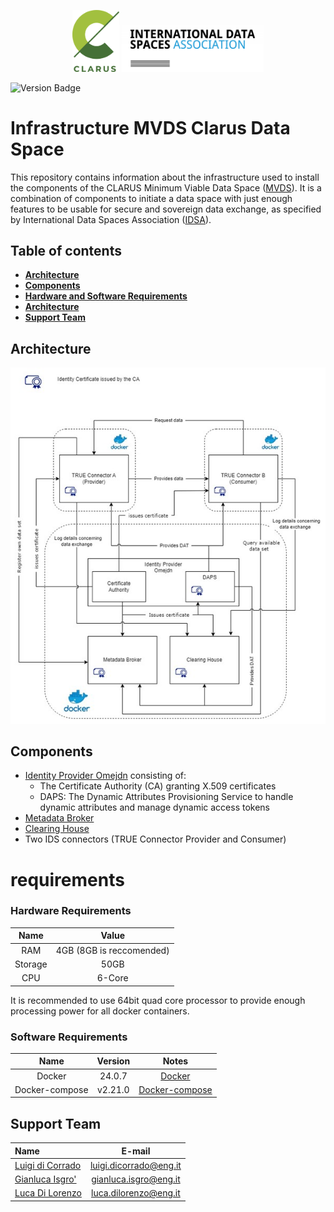 <p align="center">
<img src="images/clarus-logo.png" width="15%"/> <img src="images/idsa-logo.png" width="45%"/> 
</p>

![Version Badge](https://img.shields.io/badge/Release-In%20Progress-green)

<!--the list of used link is at the bottom of the file-->

# Infrastructure MVDS Clarus Data Space
This repository contains information about the infrastructure used to install the components of the CLARUS Minimum Viable Data Space ([MVDS][mvds-link]). It is a combination of components to initiate a data space with just enough features to be usable for secure and sovereign data exchange, as specified by International Data Spaces Association ([IDSA][idsa]).

## Table of contents
* [**Architecture**](#architecture)
* [**Components**](#components)
* [**Hardware and Software Requirements**](#requirements)
* [**Architecture**](#architecture)
* [**Support Team**](#support-team)
<!--* [**License**](#license)-->
<!--* [**Endpoints**](#endpoints)-->

## Architecture

![Architecture](images/clarus-architecture.jpg)

## Components
* [Identity Provider Omejdn][omejdn] consisting of:
    * The Certificate Authority (CA) granting X.509 certificates 
    * DAPS: The Dynamic Attributes Provisioning Service to handle dynamic attributes and manage dynamic access tokens
* [Metadata Broker][metadatabroker]
* [Clearing House][clearinghouse]
* Two IDS connectors (TRUE Connector Provider and Consumer)

# requirements
### Hardware Requirements

|  Name   |           Value           |
| :-----: | :-----------------------: |
|   RAM   | 4GB (8GB is reccomended)  |
| Storage |           50GB            |
|   CPU   |          6-Core           |

It is recommended to use 64bit quad core processor to provide enough processing power for all docker containers. 

### Software Requirements

|      Name      |      Version     |             Notes        |
| :------------: | :--------------: | :----------------------: |
|     Docker     |     24.0.7       | [Docker][docker]         |
| Docker-compose |     v2.21.0      | [Docker-compose][docker] |

## Support Team

| Name                        |        E-mail          |
| :-------------------------- | :--------------------: |
| [Luigi di Corrado][luigi]   | luigi.dicorrado@eng.it |
| [Gianluca Isgro'][gianluca] | gianluca.isgro@eng.it  |
| [Luca Di Lorenzo][luca]     | luca.dilorenzo@eng.it  |

<!--
## License
-->

<!--LIST OF LINKS USED-->

[mvds-link]: https://mvds-clarus.eu/

[luigi]: https://github.com/luidicorra

[gianluca]: https://github.com/gianluca-isgro

[luca]: https://github.com/ludilorenz

[mvds]: https://github.com/International-Data-Spaces-Association/IDS-testbed/blob/master/minimum-viable-data-space/MVDS.md

[idsa]: https://internationaldataspaces.org/

[true-connector]: https://github.com/Engineering-Research-and-Development/true-connector

[testbend]: https://github.com/International-Data-Spaces-Association/IDS-testbed/blob/master/InstallationGuide.md

[docker]: https://docs.docker.com/         

[omejdn]: https://github.com/International-Data-Spaces-Association/omejdn-daps

[metadatabroker]: https://github.com/International-Data-Spaces-Association/metadata-broker-open-core

[clearinghouse]: https://github.com/CLARUS-Project/clearing-house/tree/main
